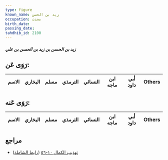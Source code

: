 ```yaml
---
type: figure
known_name: زيد بن الحسن
occupation: محدث
birth_date:
passing_date:
tahdhib_id: 2100
---
```

##### زيد بن الحسن بن زيد بن الحسن بن علي

## رَوَى عَن:
| الاسم | البخاري | مسلم | الترمذي | النسائي | ابن ماجه | أبي داود | Others |
| ----- | ------- | ---- | ------- | ------- | -------- | -------- | ------ |
## رَوَى عَنه:
| الاسم | البخاري | مسلم | الترمذي | النسائي | ابن ماجه | أبي داود | Others |
| ----- | ------- | ---- | ------- | ------- | -------- | -------- | ------ |
## مراجع
- [تهذيب الكمال ١٠-٥٦](obsidian://open?vault=Tahdhib-al-Kamal&file=Figures/٢١٠٠-زيد%20بن%20الحسن%20بن%20زيد%20بن%20الحسن%20بن%20علي) ([رابط الشاملة](https://shamela.ws/book/3722/4828))
